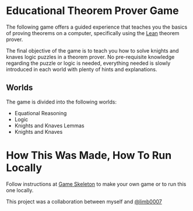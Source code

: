 # Educational Theorem Prover Game
The following game offers a guided experience that teaches you the basics of proving theorems on a computer, specifically using the [Lean](https://lean-lang.org/) theorem prover.

The final objective of the game is to teach you how to solve knights and knaves logic puzzles in a theorem prover. No pre-requisite knowledge regarding the puzzle or logic is needed, everything needed is slowly introduced in each world with plenty of hints and explanations.

## Worlds
The game is divided into the following worlds:
- Equational Reasoning
- Logic
- Knights and Knaves Lemmas
- Knights and Knaves

# How This Was Made, How To Run Locally
Follow instructions at [Game Skeleton](https://github.com/hhu-adam/GameSkeleton) to make your own game or to run this one locally.

This project was a collaboration between myself and [@limb0007](https://github.com/limb0007)
